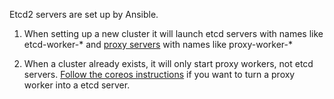 Etcd2 servers are set up by Ansible.

1. When setting up a new cluster it will launch etcd servers with names like etcd-worker-\* and [proxy servers](https://coreos.com/etcd/docs/latest/proxy.html)
  with names like proxy-worker-\*

2. When a cluster already exists, it will only start proxy workers, not etcd servers.  [Follow the coreos instructions](https://coreos.com/etcd/docs/latest/proxy.html) if you want to turn a proxy worker into a etcd server.
